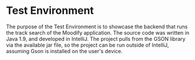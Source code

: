 # Test Environment
  The purpose of the Test Environment is to showcase the backend that runs the track search of the Moodify application. The source code was
  written in Java 1.9, and developed in IntelliJ. The project pulls from the GSON library via the available jar file, so the project can
  be run outside of IntelliJ, assuming Gson is installed on the user's device.
